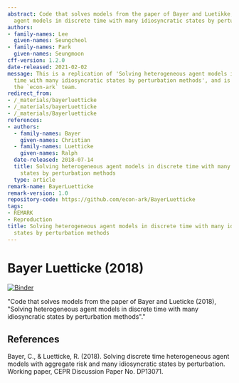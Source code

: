 ```yaml
---
abstract: Code that solves models from the paper of Bayer and Luetikke, "Solving heterogeneous
  agent models in discrete time with many idiosyncratic states by perturbation methods".
authors:
- family-names: Lee
  given-names: Seungcheol
- family-names: Park
  given-names: Seungmoon
cff-version: 1.2.0
date-released: 2021-02-02
message: This is a replication of 'Solving heterogeneous agent models in discrete
  time with many idiosyncratic states by perturbation methods', and is managed by
  the `econ-ark` team.
redirect_from:
- /_materials/bayerluetticke
- /_materials/bayerLuetticke
- /_materials/Bayerluetticke
references:
- authors:
  - family-names: Bayer
    given-names: Christian
  - family-names: Luetticke
    given-names: Ralph
  date-released: 2018-07-14
  title: Solving heterogeneous agent models in discrete time with many idiosyncratic
    states by perturbation methods
  type: article
remark-name: BayerLuetticke
remark-version: 1.0
repository-code: https://github.com/econ-ark/BayerLuetticke
tags:
- REMARK
- Reproduction
title: Solving heterogeneous agent models in discrete time with many idiosyncratic
  states by perturbation methods
---
```


# Bayer Luetticke (2018)
[![Binder](https://mybinder.org/badge_logo.svg)](https://mybinder.org/v2/gh/econ-ark/BayerLuetticke/HEAD)

"Code that solves models from the paper of Bayer and Lueticke (2018), \"Solving heterogeneous agent models in discrete time with many idiosyncratic states by perturbation methods\"."


## References

Bayer, C., & Luetticke, R. (2018). Solving discrete time heterogeneous agent models with aggregate risk and many idiosyncratic states by perturbation. Working paper, CEPR Discussion Paper No. DP13071.


